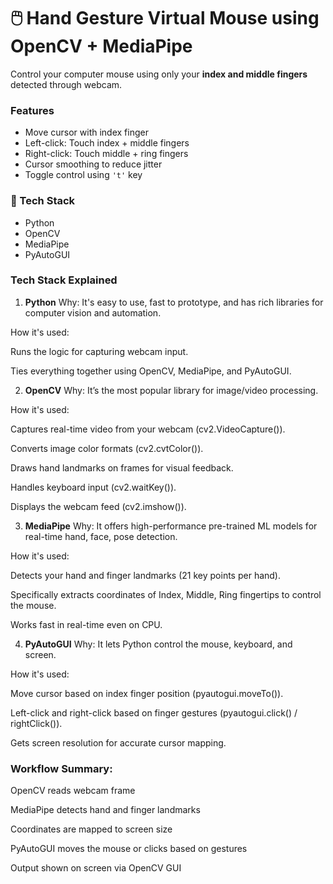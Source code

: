 # 🖱️ Hand Gesture Virtual Mouse using OpenCV + MediaPipe

Control your computer mouse using only your **index and middle fingers** detected through webcam.

### Features
- Move cursor with index finger
- Left-click: Touch index + middle fingers
- Right-click: Touch middle + ring fingers
- Cursor smoothing to reduce jitter
- Toggle control using `'t'` key

### 🧠 Tech Stack
- Python
- OpenCV
- MediaPipe
- PyAutoGUI

### Tech Stack Explained
1. **Python**
Why: It's easy to use, fast to prototype, and has rich libraries for computer vision and automation.

How it's used:

Runs the logic for capturing webcam input.

Ties everything together using OpenCV, MediaPipe, and PyAutoGUI.

2. **OpenCV**
Why: It’s the most popular library for image/video processing.

How it's used:

Captures real-time video from your webcam (cv2.VideoCapture()).

Converts image color formats (cv2.cvtColor()).

Draws hand landmarks on frames for visual feedback.

Handles keyboard input (cv2.waitKey()).

Displays the webcam feed (cv2.imshow()).

3. **MediaPipe**
Why: It offers high-performance pre-trained ML models for real-time hand, face, pose detection.

How it's used:

Detects your hand and finger landmarks (21 key points per hand).

Specifically extracts coordinates of Index, Middle, Ring fingertips to control the mouse.

Works fast in real-time even on CPU.

4. **PyAutoGUI**
Why: It lets Python control the mouse, keyboard, and screen.

How it's used:

Move cursor based on index finger position (pyautogui.moveTo()).

Left-click and right-click based on finger gestures (pyautogui.click() / rightClick()).

Gets screen resolution for accurate cursor mapping.

### Workflow Summary:
OpenCV reads webcam frame 

MediaPipe detects hand and finger landmarks 

Coordinates are mapped to screen size 

PyAutoGUI moves the mouse or clicks based on gestures 

Output shown on screen via OpenCV GUI
